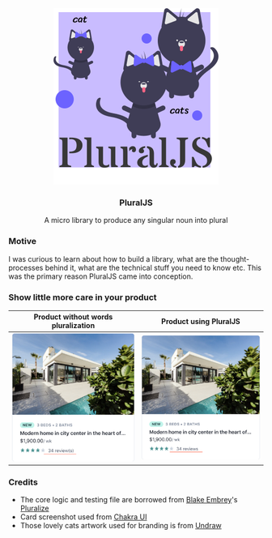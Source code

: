 <p align="center">
  <img src="/src/assests/pluraljs.svg" />
</p>
<h3 align="center">
  PluralJS
</h3>
<p  align="center">A micro library to produce any singular noun into plural
  
### Motive
I was curious to learn about how to build a library, what are the thought-processes behind it, what are the technical stuff you need to know etc. This was the primary reason PluralJS came into conception.

###

### Show little more care in your product

| Product without words pluralization                                                                                   | Product using PluralJS                                                                                         |
| --------------------------------------------------------------------------------------------------------------------- | -------------------------------------------------------------------------------------------------------------- |
| <img width="300px" src="/src/assests/sample_without_pluralization.png" alt="Screenshot - Product not using PluralJS"> | <img width="300px" src="/src/assests/sample_with_pluralization.png" alt="Screenshot - Product using PluralJS"> |

### Credits

- The core logic and testing file are borrowed from [Blake Embrey](https://github.com/blakeembrey)'s [Pluralize](https://github.com/blakeembrey/pluralize)
- Card screenshot used from [Chakra UI](https://chakra-ui.com/)
- Those lovely cats artwork used for branding is from [Undraw](https://undraw.co/)
